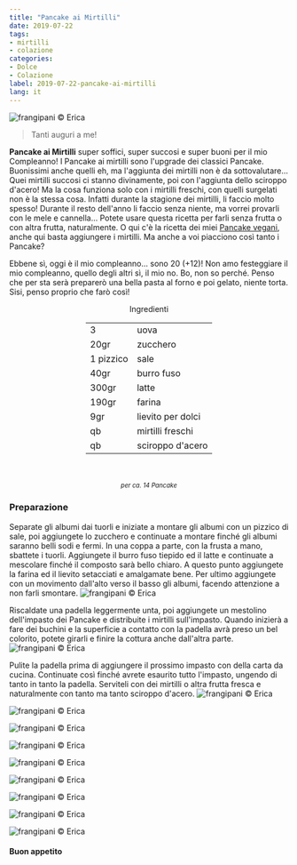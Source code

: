 ```yaml
---
title: "Pancake ai Mirtilli"
date: 2019-07-22
tags:
- mirtilli
- colazione
categories:
- Dolce
- Colazione
label: 2019-07-22-pancake-ai-mirtilli
lang: it 
---
```

![](header.jpeg "frangipani © Erica")

> Tanti auguri a me!

**Pancake ai Mirtilli** super soffici, super succosi e super buoni per il mio Compleanno! I Pancake ai mirtilli sono l'upgrade dei classici Pancake. Buonissimi anche quelli eh, ma l'aggiunta dei mirtilli non è da sottovalutare... Quei mirtilli succosi ci stanno divinamente, poi con l'aggiunta dello sciroppo d'acero! Ma la cosa funziona solo con i mirtilli freschi, con quelli surgelati non è la stessa cosa. Infatti durante la stagione dei mirtilli, li faccio molto spesso! Durante il resto dell'anno li faccio senza niente, ma vorrei provarli con le mele e cannella... Potete usare questa ricetta per farli senza frutta o con altra frutta, naturalmente. O qui c'è la ricetta dei miei <a href="https://frangipani.raiano.ch/2014-06-14-pancakes/" target="_blank">Pancake vegani</a>, anche qui basta aggiungere i mirtilli. Ma anche a voi piacciono così tanto i Pancake?

Ebbene sì, oggi è il mio compleanno... sono 20 (+12)! Non amo festeggiare il mio compleanno, quello degli altri sì, il mio no. Bo, non so perché. Penso che per sta serà preparerò una bella pasta al forno e poi gelato, niente torta. Sisi, penso proprio che farò così!

<div id="wrapper" style="text-align: center">
  <div id="yourdiv" style="display: inline-block;">
    <div class="ingredients" itemscope itemtype="http://schema.org/Recipe">
      <span itemprop="name" style="display:none;">Pancake ai Mirtilli</span>
      <span itemprop="recipeCategory" style="display:none;">Dolce</span>
      <img itemprop="image" style="display:none;" class="ignore-gallery-item" src="header.jpeg"/>
      <span itemprop="author" style="display:none;">Erica Raiano</span>
      <span itemprop="description" style="display:none;">I Pancake ai mirtilli sono l'upgrade dei classici Pancake. Super soffici, super succosi e super buoni.</span>
      <div class="ingredients-title">Ingredienti</div>
      <table>
        <tbody>
          <tr itemprop="recipeIngredient">
            <td>3</td>
            <td>uova</td>
          </tr>
          <tr itemprop="recipeIngredient">
            <td>20gr</td>
            <td>zucchero</td>
          </tr>
          <tr itemprop="recipeIngredient">
            <td>1 pizzico</td>
            <td>sale</td>
          </tr>
          <tr itemprop="recipeIngredient">
            <td>40gr</td>
            <td>burro fuso</td>
          </tr>
          <tr itemprop="recipeIngredient">
            <td>300gr</td>
            <td>latte</td>
          </tr>
          <tr itemprop="recipeIngredient">
            <td>190gr</td>
            <td>farina</td>
          </tr>
          <tr itemprop="recipeIngredient">
            <td>9gr</td>
            <td>lievito per dolci</td>  
          </tr>
          <tr itemprop="recipeIngredient">
            <td>qb</td>
            <td>mirtilli freschi</td> 
          </tr>
          <tr itemprop="recipeIngredient">
            <td>qb</td>
            <td>sciroppo d'acero</td>        
          </tr>
        </tbody>
      </table>
      <br></br>
      <i class="pull-right" style="font-size: 80%;">per ca. 14 Pancake</i>
    </div>
  </div>
</div>


<h3>
  <font color="grey">
    <i class="fa fa-cogs"></i>
  </font> Preparazione
</h3>

Separate gli albumi dai tuorli e iniziate a montare gli albumi con un pizzico di sale, poi aggiungete lo zucchero e continuate a montare finché gli albumi saranno belli sodi e fermi. In una coppa a parte, con la frusta a mano, sbattete i tuorli. Aggiungete il burro fuso tiepido ed il latte e continuate a mescolare finché il composto sarà bello chiaro. A questo punto aggiungete la farina ed il lievito setacciati e amalgamate bene. Per ultimo aggiungete con un movimento dall'alto verso il basso gli albumi, facendo attenzione a non farli smontare.
![](impasto.jpeg "frangipani © Erica")

Riscaldate una padella leggermente unta, poi aggiungete un mestolino dell'impasto dei Pancake e distribuite i mirtilli sull'impasto. Quando inizierà a fare dei buchini e la superficie a contatto con la padella avrà preso un bel colorito, potete girarli e finire la cottura anche dall'altra parte.
![](padella.jpeg "frangipani © Erica")

Pulite la padella prima di aggiungere il prossimo impasto con della carta da cucina. Continuate così finché avrete esaurito tutto l'impasto, ungendo di tanto in tanto la padella. Serviteli con dei mirtilli o altra frutta fresca e naturalmente con tanto ma tanto sciroppo d'acero.
![](risultato1.jpeg "frangipani © Erica")

![](risultato2.jpeg "frangipani © Erica")

![](risultato3.jpeg "frangipani © Erica")

![](risultato4.jpeg "frangipani © Erica")

![](risultato5.jpeg "frangipani © Erica")

![](risultato6.jpeg "frangipani © Erica")

![](risultato7.jpeg "frangipani © Erica")

![](risultato8.jpeg "frangipani © Erica")

![](risultato9.jpeg "frangipani © Erica")

<h4>Buon appetito
  <font color="red">
    <i class="fa fa-smile-o"></i>
  </font>
</h4>
